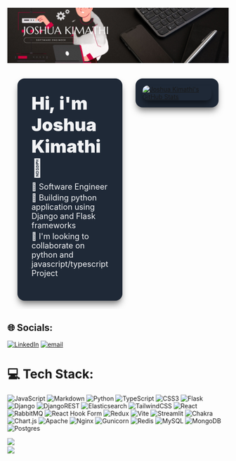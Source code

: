 
![image](3.png)

<div align="center" style="font-family: 'Inter', sans-serif; color: #f3f4f6;">
  <table style="width: 100%; max-width: 1024px; border-collapse: separate; border-spacing: 16px;">
    <tr>
      <td style="width: 50%; vertical-align: top;">
       <div style="background-color: #1f2937; border-radius: 16px; padding: 32px; box-shadow: 0 10px 15px -3px rgba(0, 0, 0, 0.5), 0 4px 6px -2px rgba(0, 0, 0, 0.1);">
         <div style="display: flex; flex-direction: column; font-size: 18px; margin-bottom: 16px;">
          <div style="font-size: 40px; font-weight: 900; margin-bottom: 8px;">Hi, i'm Joshua Kimathi 👋</div>
          <div style="margin-bottom: 4px;">🔭 Software Engineer</div>
          <div style="margin-bottom: 4px;">🐍 Building python application using Django and Flask frameworks</div>
          <div style="margin-bottom: 4px;">👯 I'm looking to collaborate on python and javascript/typescript Project</div>
        </div>
      </div>
      </td>
      <td style="width: 50%; vertical-align: top;">
        <div style="background-color: #1f2937; border-radius: 16px; padding: 16px; display: flex; align-items: center; justify-content: center; height: 100%; box-shadow: 0 10px 15px -3px rgba(0, 0, 0, 0.5), 0 4px 6px -2px rgba(0, 0, 0, 0.1);">
          <div style="width: 100%;">
            <a href="https://github.com/hakimizz-tech" target="_blank" rel="noopener noreferrer" style="display: block;">
              <img
                src="https://github-readme-stats.vercel.app/api?username=hakimizz-tech&show_icons=true&theme=dark&hide_border=true&border_radius=10"
                alt="Joshua Kimathi's GitHub Stats"
                style="width: 100%; height: auto; border-radius: 12px; box-shadow: 0 10px 15px -3px rgba(0, 0, 0, 0.5), 0 4px 6px -2px rgba(0, 0, 0, 0.1);"
              />
            </a>
          </div>
        </div>
      </td>
    </tr>
  </table>
</div>


## 🌐 Socials:
[![LinkedIn](https://img.shields.io/badge/LinkedIn-%230077B5.svg?logo=linkedin&logoColor=white)](www.linkedin.com/in/joshua-kimathi-hakeem) [![email](https://img.shields.io/badge/Email-D14836?logo=gmail&logoColor=white)](mailto:joshuakim408@gmail.com) 

# 💻 Tech Stack:
![JavaScript](https://img.shields.io/badge/javascript-%23323330.svg?style=for-the-badge&logo=javascript&logoColor=%23F7DF1E) ![Markdown](https://img.shields.io/badge/markdown-%23000000.svg?style=for-the-badge&logo=markdown&logoColor=white) ![Python](https://img.shields.io/badge/python-3670A0?style=for-the-badge&logo=python&logoColor=ffdd54) ![TypeScript](https://img.shields.io/badge/typescript-%23007ACC.svg?style=for-the-badge&logo=typescript&logoColor=white) ![CSS3](https://img.shields.io/badge/css3-%231572B6.svg?style=for-the-badge&logo=css3&logoColor=white) ![Flask](https://img.shields.io/badge/flask-%23000.svg?style=for-the-badge&logo=flask&logoColor=white) ![Django](https://img.shields.io/badge/django-%23092E20.svg?style=for-the-badge&logo=django&logoColor=white) ![DjangoREST](https://img.shields.io/badge/DJANGO-REST-ff1709?style=for-the-badge&logo=django&logoColor=white&color=ff1709&labelColor=gray) ![Elasticsearch](https://img.shields.io/badge/elasticsearch-%230377CC.svg?style=for-the-badge&logo=elasticsearch&logoColor=white) ![TailwindCSS](https://img.shields.io/badge/tailwindcss-%2338B2AC.svg?style=for-the-badge&logo=tailwind-css&logoColor=white) ![React](https://img.shields.io/badge/react-%2320232a.svg?style=for-the-badge&logo=react&logoColor=%2361DAFB) ![RabbitMQ](https://img.shields.io/badge/rabbitmq-FF6600?style=for-the-badge&logo=rabbitmq&logoColor=white) ![React Hook Form](https://img.shields.io/badge/React%20Hook%20Form-%23EC5990.svg?style=for-the-badge&logo=reacthookform&logoColor=white) ![Redux](https://img.shields.io/badge/redux-%23593d88.svg?style=for-the-badge&logo=redux&logoColor=white) ![Vite](https://img.shields.io/badge/vite-%23646CFF.svg?style=for-the-badge&logo=vite&logoColor=white) ![Streamlit](https://img.shields.io/badge/Streamlit-%23FE4B4B.svg?style=for-the-badge&logo=streamlit&logoColor=white) ![Chakra](https://img.shields.io/badge/chakra-%234ED1C5.svg?style=for-the-badge&logo=chakraui&logoColor=white) ![Chart.js](https://img.shields.io/badge/chart.js-F5788D.svg?style=for-the-badge&logo=chart.js&logoColor=white) ![Apache](https://img.shields.io/badge/apache-%23D42029.svg?style=for-the-badge&logo=apache&logoColor=white) ![Nginx](https://img.shields.io/badge/nginx-%23009639.svg?style=for-the-badge&logo=nginx&logoColor=white) ![Gunicorn](https://img.shields.io/badge/gunicorn-%298729.svg?style=for-the-badge&logo=gunicorn&logoColor=white) ![Redis](https://img.shields.io/badge/redis-%23DD0031.svg?style=for-the-badge&logo=redis&logoColor=white) ![MySQL](https://img.shields.io/badge/mysql-4479A1.svg?style=for-the-badge&logo=mysql&logoColor=white) ![MongoDB](https://img.shields.io/badge/MongoDB-%234ea94b.svg?style=for-the-badge&logo=mongodb&logoColor=white) ![Postgres](https://img.shields.io/badge/postgres-%23316192.svg?style=for-the-badge&logo=postgresql&logoColor=white)


![](https://nirzak-streak-stats.vercel.app/?user=hakimizz-tech&theme=dark&hide_border=false)<br/>
![](https://github-readme-stats.vercel.app/api/top-langs/?username=hakimizz-tech&theme=dark&hide_border=false&include_all_commits=false&count_private=false&layout=compact)




<!--
**hakimizz-tech/hakimizz-tech** is a ✨ _special_ ✨ repository because its `README.md` (this file) appears on your GitHub profile.

Here are some ideas to get you started:

- 🔭 I’m currently working on ...
- 🌱 I’m currently learning ...
- 👯 I’m looking to collaborate on ...
- 🤔 I’m looking for help with ...
- 💬 Ask me about ...
- 📫 How to reach me: ...
- 😄 Pronouns: ...
- ⚡ Fun fact: ...
-->
